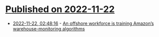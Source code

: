 # [Published on 2022-11-22](index.md)

* [2022-11-22, 02:48:16](https://news.ycombinator.com/item?id=33701134) - [An offshore workforce is training Amazon’s warehouse-monitoring algorithms](https://www.theverge.com/2022/11/21/23466219/amazon-warehouse-surveillance-camera-offshore-workers-india-costa-rica)
